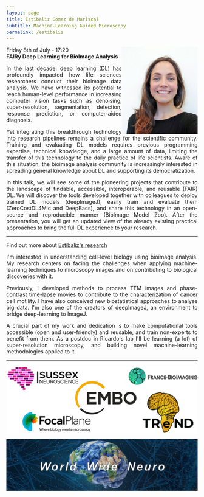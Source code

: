 ```yaml
---
layout: page
title: Estibaliz Gomez de Mariscal
subtitle: Machine-Learning Guided Microscopy
permalink: /estibaliz
---
```


<img align="right" width="200" src="./assets/Thumbnails/Estibaliz.jpg"/>

Friday 8th of July - 17:20  
<strong> FAIRy Deep Learning for BioImage Analysis </strong>

<p style='text-align: justify;'>
In the last decade, deep learning (DL) has profoundly impacted how life sciences researchers conduct their bioimage data analysis. We have witnessed its potential to reach human-level performance in increasing computer vision tasks such as denoising, super-resolution, segmentation, detection, response prediction, or computer-aided diagnosis.
</p>

<p style='text-align: justify;'>
Yet integrating this breakthrough technology into research pipelines remains a challenge for the scientific community. Training and evaluating DL models requires previous programming expertise, technical knowledge, and a large amount of data, limiting the transfer of this technology to the daily practice of life scientists. Aware of this situation, the bioimage analysis community is increasingly interested in spreading general knowledge about DL and supporting its democratization.
</p>

<p style='text-align: justify;'>
In this talk, we will see some of the pioneering projects that contribute to the landscape of findable, accessible, interoperable, and reusable (FAIR) DL. We will discover the tools developed together with colleagues to deploy trained DL models (deepImageJ), easily train and evaluate them (ZeroCostDL4Mic and DeepBacs), and share this technology in an open-source and reproducible manner (BioImage Model Zoo). After the presentation, you will get an updated view of the already existing practical approaches to bring the full DL experience to your research.
</p>

---

Find out more about <a href="https://henriqueslab.github.io/team/2021-10-01-EGdM/">Estibaliz's research </a>

<p style='text-align: justify;'>
I'm interested in understanding cell-level biology using bioimage analysis. My research centers on facing the challenges when applying machine-learning techniques to microscopy images and on contributing to biological discoveries with it.
</p>

<p style='text-align: justify;'>
Previously, I developed methods to process TEM images and phase-contrast time-lapse movies to contribute to the characterization of cancer cell motility. I have also conceived new biostatistical approaches to analyse big data. I'm also one of the creators of deepImageJ, an environment to bridge deep-learning to ImageJ.
</p>

<p style='text-align: justify;'>
A crucial part of my work and dedication is to make computational tools accessible (open and user-friendly) and reusable, and train non-experts to benefit from them. As a postdoc in Ricardo's lab I'll be learning (a lot) of super-resolution microscopy, and building novel machine-learning methodologies applied to it.
</p>

---

<img align="center" src="./assets/Logos/sponsors.png"/>


<img align="center"><img src="./assets/Logos/WWN.png"/>
